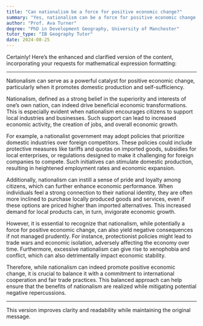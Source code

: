 ```yaml
---
title: "Can nationalism be a force for positive economic change?"
summary: "Yes, nationalism can be a force for positive economic change when it encourages domestic production and self-sufficiency."
author: "Prof. Ava Turner"
degree: "PhD in Development Geography, University of Manchester"
tutor_type: "IB Geography Tutor"
date: 2024-08-25
---
```


Certainly! Here’s the enhanced and clarified version of the content, incorporating your requests for mathematical expression formatting:

---

Nationalism can serve as a powerful catalyst for positive economic change, particularly when it promotes domestic production and self-sufficiency.

Nationalism, defined as a strong belief in the superiority and interests of one’s own nation, can indeed drive beneficial economic transformations. This is especially evident when nationalism encourages citizens to support local industries and businesses. Such support can lead to increased economic activity, the creation of jobs, and overall economic growth.

For example, a nationalist government may adopt policies that prioritize domestic industries over foreign competitors. These policies could include protective measures like tariffs and quotas on imported goods, subsidies for local enterprises, or regulations designed to make it challenging for foreign companies to compete. Such initiatives can stimulate domestic production, resulting in heightened employment rates and economic expansion.

Additionally, nationalism can instill a sense of pride and loyalty among citizens, which can further enhance economic performance. When individuals feel a strong connection to their national identity, they are often more inclined to purchase locally produced goods and services, even if these options are priced higher than imported alternatives. This increased demand for local products can, in turn, invigorate economic growth.

However, it is essential to recognize that nationalism, while potentially a force for positive economic change, can also yield negative consequences if not managed prudently. For instance, protectionist policies might lead to trade wars and economic isolation, adversely affecting the economy over time. Furthermore, excessive nationalism can give rise to xenophobia and conflict, which can also detrimentally impact economic stability.

Therefore, while nationalism can indeed promote positive economic change, it is crucial to balance it with a commitment to international cooperation and fair trade practices. This balanced approach can help ensure that the benefits of nationalism are realized while mitigating potential negative repercussions.

--- 

This version improves clarity and readability while maintaining the original message.
    